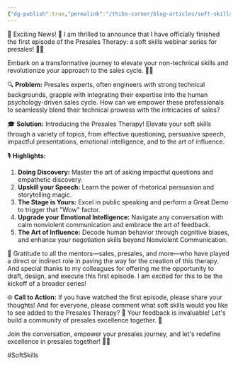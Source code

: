 ```yaml
---
{"dg-publish":true,"permalink":"/thibs-corner/blog-articles/soft-skills/the-presales-therapy-episode-1/"}
---
```



🚀 Exciting News! 🚀 I am thrilled to announce that I have officially finished the first episode of the Presales Therapy: a soft skills webinar series for presales! 🌟🎉

Embark on a transformative journey to elevate your non-technical skills and revolutionize your approach to the sales cycle. 🔄💡

🔍 **Problem:** Presales experts, often engineers with strong technical backgrounds, grapple with integrating their expertise into the human psychology-driven sales cycle. How can we empower these professionals to seamlessly blend their technical prowess with the intricacies of sales?

🎓 **Solution:** Introducing the Presales Therapy! Elevate your soft skills through a variety of topics, from effective questioning, persuasive speech, impactful presentations, emotional intelligence, and to the art of influence.

🎙️ **Highlights:**

1. **Doing Discovery:** Master the art of asking impactful questions and empathetic discovery.
2. **Upskill your Speech:** Learn the power of rhetorical persuasion and storytelling magic.
3. **The Stage is Yours:** Excel in public speaking and perform a Great Demo to trigger that "Wow" factor.
4. **Upgrade your Emotional Intelligence:** Navigate any conversation with calm nonviolent communication and embrace the art of feedback.
5. **The Art of Influence:** Decode human behavior through cognitive biases, and enhance your negotiation skills beyond Nonviolent Communication.

🙏 Gratitude to all the mentors—sales, presales, and more—who have played a direct or indirect role in paving the way for the creation of this therapy. And special thanks to my colleagues for offering me the opportunity to draft, design, and execute this first episode. I am excited for this to be the kickoff of a broader series!

🌐 **Call to Action:** If you have watched the first episode, please share your thoughts! And for everyone, please comment what soft skills would you like to see added to the Presales Therapy? 🌈 Your feedback is invaluable! Let's build a community of presales excellence together. 🤝

Join the conversation, empower your presales journey, and let's redefine excellence in presales together! 🚀💼

#SoftSkills 